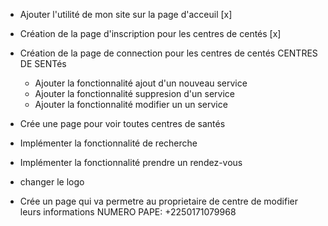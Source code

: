 - Ajouter l'utilité de mon site sur la page d'acceuil [x]
- Création de la page d'inscription pour les centres de centés [x]
- Création de la page de connection pour les centres de centés
CENTRES DE SENTés
    - Ajouter la fonctionnalité ajout d'un nouveau service
    - Ajouter la fonctionnalité suppresion d'un service
    - Ajouter la fonctionnalité modifier un un service

- Crée une page pour voir toutes centres de santés
- Implémenter la fonctionnalité de recherche 
- Implémenter la fonctionnalité prendre un rendez-vous
- changer le logo 
- Crée un page qui va permetre au proprietaire de centre de modifier leurs informations
NUMERO PAPE: +2250171079968 
